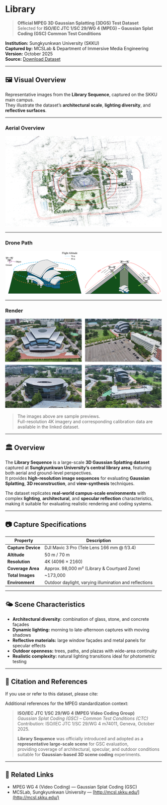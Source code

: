 # Library

> **Official MPEG 3D Gaussian Splatting (3DGS) Test Dataset**  
> Selected for **ISO/IEC JTC 1/SC 29/WG 4 (MPEG) – Gaussian Splat Coding (GSC) Common Test Conditions**

**Institution:** Sungkyunkwan University (SKKU)  
**Captured by:** MCSLab & Department of Immersive Media Engineering  
**Version:** October 2025  
**Source:** [Download Dataset](http://gofile.me/6uap5/r5zzOBuMZ)

---

## 🖼️ Visual Overview

Representative images from the **Library Sequence**, captured on the SKKU main campus.  
They illustrate the dataset’s **architectural scale**, **lighting diversity**, and **reflective surfaces**.

---

### Aerial Overview
![Aerial View of Library](images/library_overview.png)

---

### Drone Path
![Drone Path](images/library_drone.png)

---

### Render
![Render](images/library_facade.png)

> The images above are sample previews.  
> Full-resolution 4K imagery and corresponding calibration data are available in the linked dataset.

---

## 🏛️ Overview

The **Library Sequence** is a large-scale **3D Gaussian Splatting dataset** captured at **Sungkyunkwan University’s central library area**, featuring both aerial and ground-level perspectives.  
It provides **high-resolution image sequences** for evaluating **Gaussian Splatting**, **3D reconstruction**, and **view-synthesis** techniques.

The dataset replicates **real-world campus-scale environments** with complex **lighting**, **architectural**, and **specular reflection** characteristics, making it suitable for evaluating realistic rendering and coding systems.

---

## 📷 Capture Specifications

| Property | Description |
|-----------|-------------|
| **Capture Device** | DJI Mavic 3 Pro (Tele Lens 166 mm @ f/3.4) |
| **Altitude** | 50 m / 70 m |
| **Resolution** | 4K (4096 × 2160) |
| **Coverage Area** | Approx. 98,000 m² (Library & Courtyard Zone) |
| **Total Images** | ~173,000 |
| **Environment** | Outdoor daylight, varying illumination and reflections |

---

## 🌤️ Scene Characteristics

- **Architectural diversity:** combination of glass, stone, and concrete façades  
- **Dynamic lighting:** morning to late-afternoon captures with moving shadows  
- **Reflective materials:** large window façades and metal panels for specular effects  
- **Outdoor openness:** trees, paths, and plazas with wide-area continuity  
- **Realistic complexity:** natural lighting transitions ideal for photometric testing  

---

## 📄 Citation and References

If you use or refer to this dataset, please cite:

Additional references for the MPEG standardization context:

> **ISO/IEC JTC 1/SC 29/WG 4 (MPEG Video Coding Group)**  
> *Gaussian Splat Coding (GSC) – Common Test Conditions (CTC)*  
> Contribution: ISO/IEC JTC 1/SC 29/WG 4 m74011, Geneva, October 2025.  
>  
> **Library Sequence** was officially introduced and adopted as a **representative large-scale scene** for GSC evaluation,  
> providing coverage of architectural, specular, and outdoor conditions suitable for **Gaussian-based 3D scene coding** experiments.

---

## 🔗 Related Links

- MPEG WG 4 (Video Coding) — Gaussian Splat Coding (GSC)  
- MCSLab, Sungkyunkwan University — [http://mcsl.skku.edu/](http://mcsl.skku.edu/)  
